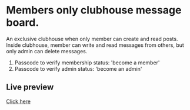 # Members only clubhouse message board.

An exclusive clubhouse when only member can create and read posts. Inside clubhouse, member can write and read messages from others, but only admin can delete messages.

1. Passcode to verify membership status: 'become a member'
2. Passcode to verify admin status: 'become an admin'

## Live preview

[Click here](https://agile-cove-88309.herokuapp.com/)
